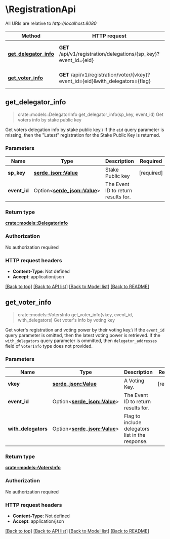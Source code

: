 # \RegistrationApi

All URIs are relative to *http://localhost:8080*

Method | HTTP request | Description
------------- | ------------- | -------------
[**get_delegator_info**](RegistrationApi.md#get_delegator_info) | **GET** /api/v1/registration/delegations/{sp_key}?event_id={eid} | Get voters info by stake public key
[**get_voter_info**](RegistrationApi.md#get_voter_info) | **GET** /api/v1/registration/voter/{vkey}?event_id={eid}&with_delegators={flag} | Get voter's info by voting key



## get_delegator_info

> crate::models::DelegatorInfo get_delegator_info(sp_key, event_id)
Get voters info by stake public key

Get voters delegation info by stake public key.\\ If the `eid` query parameter is missing, then the \"Latest\" registration for the Stake Public Key is returned. 

### Parameters


Name | Type | Description  | Required | Notes
------------- | ------------- | ------------- | ------------- | -------------
**sp_key** | [**serde_json::Value**](.md) | Stake Public key | [required] |
**event_id** | Option<[**serde_json::Value**](.md)> | The Event ID to return results for. |  |

### Return type

[**crate::models::DelegatorInfo**](DelegatorInfo.md)

### Authorization

No authorization required

### HTTP request headers

- **Content-Type**: Not defined
- **Accept**: application/json

[[Back to top]](#) [[Back to API list]](../README.md#documentation-for-api-endpoints) [[Back to Model list]](../README.md#documentation-for-models) [[Back to README]](../README.md)


## get_voter_info

> crate::models::VotersInfo get_voter_info(vkey, event_id, with_delegators)
Get voter's info by voting key

Get voter's registration and voting power by their voting key.\\ If the `event_id` query parameter is omitted, then the latest voting power is retrieved. If the `with_delegators` query parameter is ommitted, then `delegator_addresses` field of `VoterInfo` type does not provided. 

### Parameters


Name | Type | Description  | Required | Notes
------------- | ------------- | ------------- | ------------- | -------------
**vkey** | [**serde_json::Value**](.md) | A Voting Key. | [required] |
**event_id** | Option<[**serde_json::Value**](.md)> | The Event ID to return results for. |  |
**with_delegators** | Option<[**serde_json::Value**](.md)> | Flag to include delegators list in the response. |  |

### Return type

[**crate::models::VotersInfo**](VotersInfo.md)

### Authorization

No authorization required

### HTTP request headers

- **Content-Type**: Not defined
- **Accept**: application/json

[[Back to top]](#) [[Back to API list]](../README.md#documentation-for-api-endpoints) [[Back to Model list]](../README.md#documentation-for-models) [[Back to README]](../README.md)

